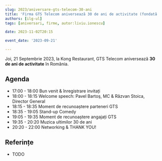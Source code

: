 ```yaml
---
slug: 2023/aniversare-gts-telecom-30-ani
title: 'Firma GTS Telecom aniversează 30 de ani de activitate (fondată ca EUnet)'
authors: [ilg-ul]
tags: [aniversari, firme, autor:liviu.ionescu]

date: 2023-11-02T20:15

event_date: '2023-09-21'

---
```


Joi, 21 Septembrie 2023, la Kong Restaurant,
GTS Telecom aniversează **30 de ani de activitate** în România.

<!-- truncate -->

## Agenda

- 17:00 - 18:00 Bun venit & înregistrare invitați
- 18:00 - 18:15 Welcome speech: Pavel Bartoș, MC & Răzvan Stoica, Director General
- 18:15 - 18:35 Moment de recunoaștere parteneri GTS
- 18:35 - 19:05 Stand-up Comedy
- 19:05 - 19:35 Moment de recunoaștere angajați GTS
- 19:35 - 20:20 Muzica ultimilor 30 de ani
- 20:20 - 22:00 Networking & THANK YOU!

## Referințe

- TODO
